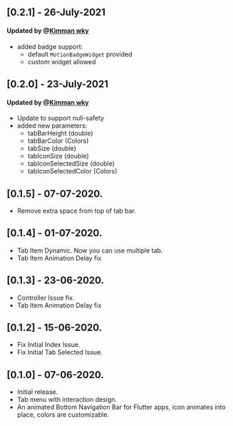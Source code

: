 ## [0.2.1] - 26-July-2021
#### Updated by @[Kimman wky](https://github.com/kimmanwky "Kimman wky")


* added badge support:
    * default `MotionBadgeWidget` provided
    * custom widget allowed

## [0.2.0] - 23-July-2021
#### Updated by @[Kimman wky](https://github.com/kimmanwky "Kimman wky")


* Update to support null-safety
* added new parameters:
    * tabBarHeight (double)
    * tabBarColor (Colors)
    * tabSize (double)
    * tabIconSize (double)
    * tabIconSelectedSize (double)
    * tabIconSelectedColor (Colors)

## [0.1.5] - 07-07-2020.

* Remove extra space from top of tab bar.

## [0.1.4] - 01-07-2020.

* Tab Item Dynamic. Now you can use multiple tab.
* Tab Item Animation Delay fix

## [0.1.3] - 23-06-2020.

* Controller Issue fix.
* Tab Item Animation Delay fix

## [0.1.2] - 15-06-2020.

* Fix Initial Index Issue.
* Fix Initial Tab Selected Issue.

## [0.1.0] - 07-06-2020.

* Initial release.
* Tab menu with interaction design.
* An animated Bottom Navigation Bar for Flutter apps, icon animates into place, colors are customizable.
